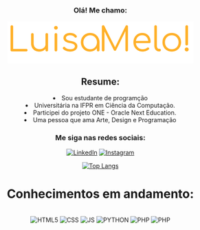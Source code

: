 <div style: align='center'>
<h3>Olá! Me chamo:</h3>
<img alt='banner' align='center' src='./Group 2 (1).png'>
<h2 > Resume:</h2>
<li >Sou estudante de programção</li>
<li >Universitária na IFPR em Ciência da Computação.</li>
<li >Participei do projeto ONE - Oracle Next Education.</li>
<li >Uma pessoa que ama Arte, Design e Programação</li>

<h3>Me siga nas redes sociais:</h3>

[![LinkedIn](https://img.shields.io/badge/LinkedIn-0077B5?style=for-the-badge&logo=linkedin&logoColor=black)](https://www.linkedin.com/in/Luisa-Melo-Dev/)
[![Instagram](https://img.shields.io/badge/Instagram-E4405F?style=for-the-badge&logo=instagram&logoColor=black)](https://www.instagram.com/cotinho_melo_)

[![Top Langs](https://github-readme-stats.vercel.app/api/top-langs/?username=Melo-Luisa&layout=compact)](https://github.com/anuraghazra/github-readme-stats)
 </div>
<h1 align='center'> Conhecimentos em andamento: </h1>

<div style="display: inline_block" align='center'><br/>
<img  alt="HTML5" src="https://img.shields.io/badge/HTML5-E34F26?style=for-the-badge&logo=html5&logoColor=white">
<img  alt="CSS" src="https://img.shields.io/badge/CSS3-1572B6?style=for-the-badge&logo=css3&logoColor=white">
<img  alt="JS" src="https://img.shields.io/badge/JavaScript-323330?style=for-the-badge&logo=javascript&logoColor=F7DF1E">
<img  alt="PYTHON" src="https://img.shields.io/badge/Python-3776AB?style=for-the-badge&logo=python&logoColor=white">
<img  alt="PHP" src="https://img.shields.io/badge/PHP-777BB4?style=for-the-badge&logo=php&logoColor=white">
<img alt="PHP" src="https://img.shields.io/badge/MySQL-00000F?style=for-the-badge&logo=mysql&logoColor=white">
</div></br><br><br>


 

 

